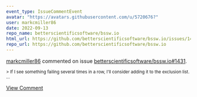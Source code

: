 ```yaml
---
event_type: IssueCommentEvent
avatar: "https://avatars.githubusercontent.com/u/5720676?"
user: markcmiller86
date: 2022-09-13
repo_name: betterscientificsoftware/bssw.io
html_url: https://github.com/betterscientificsoftware/bssw.io/issues/1431
repo_url: https://github.com/betterscientificsoftware/bssw.io
---
```


<a href='https://github.com/markcmiller86' target='_blank'>markcmiller86</a> commented on issue <a href='https://github.com/betterscientificsoftware/bssw.io/issues/1431' target='_blank'>betterscientificsoftware/bssw.io#1431</a>.

<small>> If I see something failing several times in a row, I'll consider adding it to the exclusion list....</small>

<a href='https://github.com/betterscientificsoftware/bssw.io/issues/1431' target='_blank'>View Comment</a>